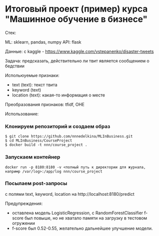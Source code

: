# Итоговый проект (пример) курса "Машинное обучение в бизнесе"


Стек:

ML: sklearn, pandas, numpy API: flask


Данные: с kaggle - https://www.kaggle.com/vstepanenko/disaster-tweets

Задача: предсказать, действительно ли твит является сообщением о бедствии


Испольюуемые признаки:

- text (text): текст твита
- keyword (text)
- location (text): какая-то информация о месте 

Преобразования признаков: tfidf, OHE

Использование:

### Клонируем репозиторий и создаем образ

```
$ git clone https://github.com/nnnedelkina/MLInBusiness.git
$ cd MLInBusiness/CourseProject
$ docker build -t nnn/course_project .
```

### Запускаем контейнер
```
docker run -p 8180:8180 -v <полный путь к директории для журнала, напримр /var/log>:/app/log nnn/course_project
```

### Посылаем post-запросы 

с полями text, keyword, location на http://localhost:8180/predict

Предупреждения: 

- оставлена модель LogisticRegression, с RandomForestClassifier f-score был повыше, но не хватало памяти на загрузку в тестовом огружении
- f-score был 0.52-0.55, желательно дальнейшее улучшение модели. 








